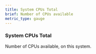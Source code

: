 ```yaml
---
title: System CPUs Total
brief: Number of CPUs available
metric_type: gauge
---
```

### System CPUs Total

Number of CPUs available, on this system.
